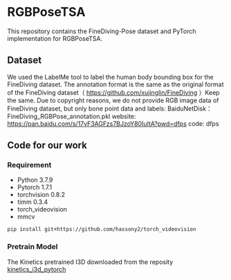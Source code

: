 # RGBPoseTSA

This repository contains the FineDiving-Pose dataset and PyTorch implementation for RGBPoseTSA.

## Dataset
We used the LabelMe tool to label the human body bounding box for the FineDiving dataset. The annotation format is the same as the original format of the FineDiving dataset（ https://github.com/xujinglin/FineDiving ）Keep the same. 
Due to copyright reasons, we do not provide RGB image data of FineDiving dataset, but only bone point data and labels: 
BaiduNetDisk：FineDiving_RGBPose_annotation.pkl
website: https://pan.baidu.com/s/17vF3AGFzs7BJzoY80IuItA?pwd=dfps code: dfps

## Code for our work
### Requirement

- Python 3.7.9
- Pytorch 1.7.1
- torchvision 0.8.2
- timm 0.3.4
- torch_videovision
- mmcv

```
pip install git+https://github.com/hassony2/torch_videovision
```

### Pretrain Model

The Kinetics pretrained I3D downloaded from the reposity [kinetics_i3d_pytorch](https://github.com/hassony2/kinetics_i3d_pytorch/blob/master/model/model_rgb.pth)

